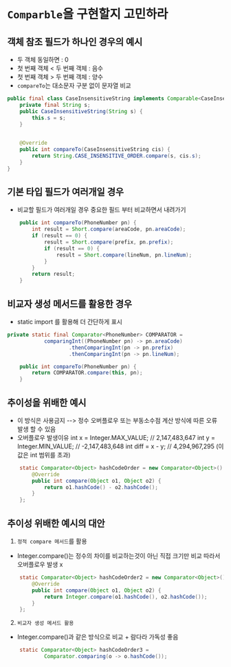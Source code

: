 # `Comparble`을 구현할지 고민하라

## 객체 참조 필드가 하나인 경우의 예시
- 두 객체 동일하면 : 0
- 첫 번째 객체 < 두 번째 객체 : 음수
- 첫 번째 객체 > 두 번째 객체 : 양수
- `compareTo`는 대소문자 구분 없이 문자열 비교

```java
public final class CaseInsensitiveString implements Comparable<CaseInsensitiveString>{
    private final String s;
    public CaseInsensitiveString(String s) {
        this.s = s;
    }
    

    @Override
    public int compareTo(CaseInsensitiveString cis) {
        return String.CASE_INSENSITIVE_ORDER.compare(s, cis.s);
    }
}
```

## 기본 타입 필드가 여러개일 경우
- 비교할 필드가 여러개일 경우 중요한 필드 부터 비교하면서 내려가기

```java
    public int compareTo(PhoneNumber pn) {
        int result = Short.compare(areaCode, pn.areaCode);
        if (result == 0) {
            result = Short.compare(prefix, pn.prefix);
            if (result == 0) {
                result = Short.compare(lineNum, pn.lineNum);
            }
        }
        return result;
    }
```

## 비교자 생성 메서드를 활용한 경우
- static import 를 활용해 더 간단하게 표시
```java
private static final Comparator<PhoneNumber> COMPARATOR =
            comparingInt((PhoneNumber pn) -> pn.areaCode)
                    .thenComparingInt(pn -> pn.prefix)
                    .thenComparingInt(pn -> pn.lineNum);

    public int compareTo(PhoneNumber pn) {
        return COMPARATOR.compare(this, pn);
    }
```

## 추이성을 위배한 예시
- 이 방식은 사용금지 --> 정수 오버플로우 또는 부동소수점 계산 방식에 따른 오류 발생 할 수 있음
- 오버플로우 발생이유
 int x = Integer.MAX_VALUE; // 2,147,483,647
 int y = Integer.MIN_VALUE; // -2,147,483,648
 int diff = x - y; // 4,294,967,295 (이 값은 int 범위를 초과)
```java
    static Comparator<Object> hashCodeOrder = new Comparator<Object>() {
        @Override
        public int compare(Object o1, Object o2) {
            return o1.hashCode() - o2.hashCode();
        }
    };
```

## 추이성 위배한 예시의 대안
1. `정적 compare 메서드`를 활용
- Integer.compare()는 정수의 차이를 비교하는것이 아닌 직접 크기만 비교 따라서 오버플로우 발생 x
```java
    static Comparator<Object> hashCodeOrder2 = new Comparator<Object>() {
        @Override
        public int compare(Object o1, Object o2) {
            return Integer.compare(o1.hashCode(), o2.hashCode());
        }
    };
```

2. `비교자 생성 메서드 활용`
- Integer.compare()과 같은 방식으로 비교 + 람다라 가독성 좋음
```java
    static Comparator<Object> hashCodeOrder3 =
            Comparator.comparing(o -> o.hashCode());
```




